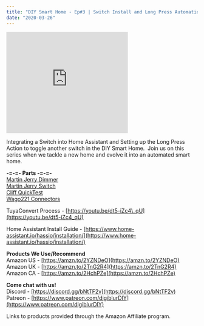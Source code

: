 ```yaml
---
title: "DIY Smart Home - Ep#3 | Switch Install and Long Press Automations"
date: "2020-03-26"
---
```


<iframe allowfullscreen data-thumbnail-src="https://i.ytimg.com/vi/Sm2zGDRtVVA/0.jpg" frameborder="0" height="266" src="https://www.youtube.com/embed/Sm2zGDRtVVA?feature=player_embedded" width="320"></iframe>

  
  
Integrating a Switch into Home Assistant and Setting up the Long Press Action to toggle another switch in the DIY Smart Home.  Join us on this series when we tackle a new home and evolve it into an automated smart home.   
  
**\-=-=- Parts -=-=-**  
[Martin Jerry Dimmer](https://amzn.to/2Thgun0)  
[Martin Jerry Switch](https://amzn.to/2qowzv3)  
[Cliff QuickTest](https://amzn.to/2Hwkqgf)  
[Wago221 Connectors](https://amzn.to/2UYUlOX)  
  
TuyaConvert Process - [https://youtu.be/dt5-iZc4\_qU](https://youtu.be/dt5-iZc4_qU)  
  
Home Assistant Install Guide - [https://www.home-assistant.io/hassio/installation/](https://www.home-assistant.io/hassio/installation/)  
  
**Products We Use/Recommend**  
Amazon US - [https://amzn.to/2YZNDeO](https://amzn.to/2YZNDeO)  
Amazon UK - [https://amzn.to/2TnG2R4](https://amzn.to/2TnG2R4)  
Amazon CA - [https://amzn.to/2HchPZe](https://amzn.to/2HchPZe)  
  
**Come chat with us!**  
Discord - [https://discord.gg/bNtTF2v](https://discord.gg/bNtTF2v)  
Patreon - [https://www.patreon.com/digiblurDIY](https://www.patreon.com/digiblurDIY)  
  
Links to products provided through the Amazon Affiliate program.
